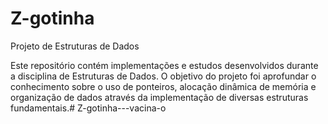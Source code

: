 # Z-gotinha

Projeto de Estruturas de Dados

Este repositório contém implementações e estudos 
desenvolvidos durante a disciplina de Estruturas de Dados. O objetivo do
 projeto foi aprofundar o conhecimento sobre o uso de ponteiros, 
alocação dinâmica de memória e organização de dados através da 
implementação de diversas estruturas fundamentais.# Z-gotinha---vacina-o

